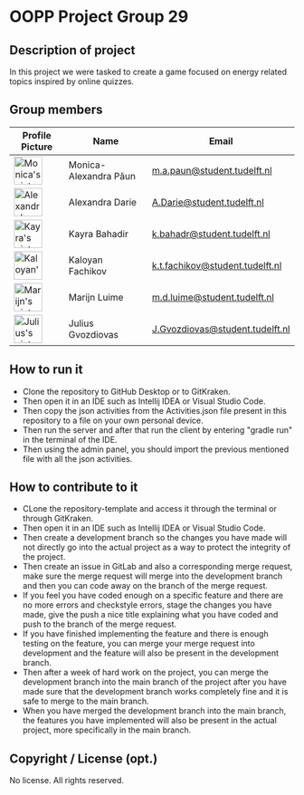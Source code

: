 # OOPP Project Group 29

## Description of project

In this project we were tasked to create a game focused on energy related topics inspired by online quizzes.

## Group members

| Profile Picture | Name | Email |
|---|---|---|
| <img src="https://gitlab.ewi.tudelft.nl/uploads/-/system/user/avatar/4988/avatar.png?width=400" alt="Monica's picture" width="50"> | Monica-Alexandra Păun | m.a.paun@student.tudelft.nl |
| <img src="https://gitlab.ewi.tudelft.nl/uploads/-/system/user/avatar/4771/avatar.png?width=400" alt="Alexandra's picture" width="50"> | Alexandra Darie | A.Darie@student.tudelft.nl |
| <img src="https://gitlab.ewi.tudelft.nl/uploads/-/system/user/avatar/4879/avatar.png?width=400" alt="Kayra's picture" width="50"/> | Kayra Bahadir | k.bahadr@student.tudelft.nl|
| <img src="https://gitlab.ewi.tudelft.nl/uploads/-/system/user/avatar/4905/avatar.png?width=90" alt="Kaloyan's picture" width="50"/> | Kaloyan Fachikov | k.t.fachikov@student.tudelft.nl|
| <img src="https://gitlab.ewi.tudelft.nl/uploads/-/system/user/avatar/4779/avatar.png?width=400" alt="Marijn's picture" width="50"/> | Marijn Luime | m.d.luime@student.tudelft.nl|
| <img src="https://gitlab.ewi.tudelft.nl/uploads/-/system/user/avatar/4734/avatar.png" alt="Julius's picture" width="50"> | Julius Gvozdiovas | J.Gvozdiovas@student.tudelft.nl |

<!-- Instructions (remove once assignment has been completed -->
<!-- - Add (only!) your own name to the table above (use Markdown formatting) -->
<!-- - Mention your *student* email address -->
<!-- - Preferably add a recognizable photo, otherwise add your GitLab photo -->
<!-- - (please make sure the photos have the same size) --> 

## How to run it

- Clone the repository to GitHub Desktop or to GitKraken. 
- Then open it in an IDE such as Intellij IDEA or Visual Studio Code. 
- Then copy the json activities from the Activities.json file present in this repository to a file on your own personal device.
- Then run the server and after that run the client by entering "gradle run" in the terminal of the IDE. 
- Then using the admin panel, you should import the previous mentioned file with all the json activities.

## How to contribute to it

 - CLone the repository-template and access it through the terminal or through GitKraken.
 - Then open it in an IDE such as Intellij IDEA or Visual Studio Code. 
 - Then create a development branch so the changes you have made will not directly go into the actual project as a way to protect the integrity of the project.
 - Then create an issue in GitLab and also a corresponding merge request, make sure the merge request will merge into the development branch and then you can code away on the branch of the merge request. 
 - If you feel you have coded enough on a specific feature and there are no more errors and checkstyle errors, stage the changes you have made, give the push a nice title explaining what you have coded and push to the branch of the merge request.
 - If you have finished implementing the feature and there is enough testing on the feature, you can merge your merge request into development and the feature will also be present in the development branch. 
 - Then after a week of hard work on the project, you can merge the development branch into the main branch of the project after you have made sure that the development branch works completely fine and it is safe to merge to the main branch. 
 - When you have merged the development branch into the main branch, the features you have implemented will also be present in the actual project, more specifically in the main branch.

## Copyright / License (opt.)

No license. All rights reserved.
